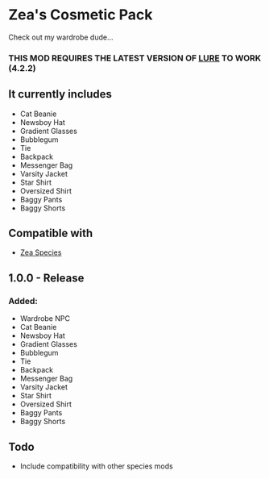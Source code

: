 # Zea's Cosmetic Pack
Check out my wardrobe dude... 

### THIS MOD REQUIRES THE LATEST VERSION OF [LURE](Sulayre-Lure-4.2.2) TO WORK (4.2.2)

## It currently includes
- Cat Beanie
- Newsboy Hat
- Gradient Glasses
- Bubblegum
- Tie
- Backpack
- Messenger Bag
- Varsity Jacket
- Star Shirt
- Oversized Shirt
- Baggy Pants
- Baggy Shorts

## Compatible with
- [Zea Species](https://thunderstore.io/c/webfishing/p/ZeaTheMays/Zea_Species/)

## 1.0.0 - Release
### Added:
- Wardrobe NPC
- Cat Beanie
- Newsboy Hat
- Gradient Glasses
- Bubblegum
- Tie
- Backpack
- Messenger Bag
- Varsity Jacket
- Star Shirt
- Oversized Shirt
- Baggy Pants
- Baggy Shorts

## Todo
- Include compatibility with other species mods